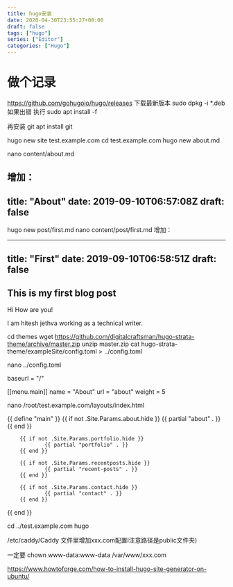 ```yaml
---
title: hugo安装
date: 2020-04-30T23:55:27+08:00
draft: false
tags: ["hugo"]
series: ["Editor"]
categories: ["Hugo"]
---
```

# 做个记录
<!--more-->
https://github.com/gohugoio/hugo/releases
下载最新版本
sudo dpkg -i *.deb
如果出错
执行
sudo apt install -f

再安装 git
apt install git

hugo new site test.example.com
cd test.example.com
 hugo new about.md

nano content/about.md

增加：
---
title: "About"
date: 2019-09-10T06:57:08Z
draft: false
---


hugo new post/first.md
nano content/post/first.md
增加：

---
title: "First"
date: 2019-09-10T06:58:51Z
draft: false
---

## This is my first blog post

Hi How are you!


I am hitesh jethva working as a technical writer.


cd themes
wget https://github.com/digitalcraftsman/hugo-strata-theme/archive/master.zip
unzip master.zip
cat hugo-strata-theme/exampleSite/config.toml > ../config.toml

nano ../config.toml

baseurl = "/"

 [[menu.main]]
  name = "About"
  url  = "about"
  weight = 5

nano /root/test.example.com/layouts/index.html

{{ define "main" }}
        {{ if not .Site.Params.about.hide }}
                {{ partial "about" . }}
        {{ end }}

        {{ if not .Site.Params.portfolio.hide }}
                {{ partial "portfolio" . }}
        {{ end }}

        {{ if not .Site.Params.recentposts.hide }}
                {{ partial "recent-posts" . }}
        {{ end }}

        {{ if not .Site.Params.contact.hide }}
                {{ partial "contact" . }}
        {{ end }}
{{ end }}


cd ../test.example.com
 hugo

/etc/caddy/Caddy 文件里增加xxx.com配置I注意路径是public文件夹)

一定要
chown www-data:www-data /var/www/xxx.com

https://www.howtoforge.com/how-to-install-hugo-site-generator-on-ubuntu/
